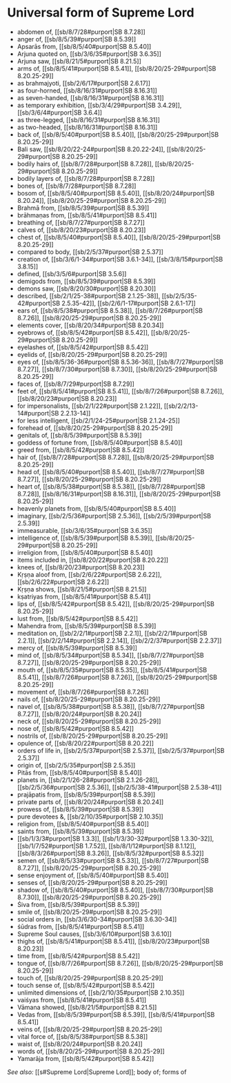 # Universal form of Supreme Lord

* abdomen of, [[sb/8/7/28#purport|SB 8.7.28]]
* anger of, [[sb/8/5/39#purport|SB 8.5.39]]
* Apsarās from, [[sb/8/5/40#purport|SB 8.5.40]]
* Arjuna quoted on, [[sb/3/6/35#purport|SB 3.6.35]]
* Arjuna saw, [[sb/8/21/5#purport|SB 8.21.5]]
* arms of, [[sb/8/5/41#purport|SB 8.5.41]], [[sb/8/20/25-29#purport|SB 8.20.25-29]]
* as brahmajyoti, [[sb/2/6/17#purport|SB 2.6.17]]
* as four-horned, [[sb/8/16/31#purport|SB 8.16.31]]
* as seven-handed, [[sb/8/16/31#purport|SB 8.16.31]]
* as temporary exhibition, [[sb/3/4/29#purport|SB 3.4.29]], [[sb/3/6/4#purport|SB 3.6.4]]
* as three-legged, [[sb/8/16/31#purport|SB 8.16.31]]
* as two-headed, [[sb/8/16/31#purport|SB 8.16.31]]
* back of, [[sb/8/5/40#purport|SB 8.5.40]], [[sb/8/20/25-29#purport|SB 8.20.25-29]]
* Bali saw, [[sb/8/20/22-24#purport|SB 8.20.22-24]], [[sb/8/20/25-29#purport|SB 8.20.25-29]]
* bodily hairs of, [[sb/8/7/28#purport|SB 8.7.28]], [[sb/8/20/25-29#purport|SB 8.20.25-29]]
* bodily layers of, [[sb/8/7/28#purport|SB 8.7.28]]
* bones of, [[sb/8/7/28#purport|SB 8.7.28]]
* bosom of, [[sb/8/5/40#purport|SB 8.5.40]], [[sb/8/20/24#purport|SB 8.20.24]], [[sb/8/20/25-29#purport|SB 8.20.25-29]]
* Brahmā from, [[sb/8/5/39#purport|SB 8.5.39]]
* brāhmaṇas from, [[sb/8/5/41#purport|SB 8.5.41]]
* breathing of, [[sb/8/7/27#purport|SB 8.7.27]]
* calves of, [[sb/8/20/23#purport|SB 8.20.23]]
* chest of, [[sb/8/5/40#purport|SB 8.5.40]], [[sb/8/20/25-29#purport|SB 8.20.25-29]]
* compared to body, [[sb/2/5/37#purport|SB 2.5.37]]
* creation of, [[sb/3/6/1-34#purport|SB 3.6.1-34]], [[sb/3/8/15#purport|SB 3.8.15]]
* defined, [[sb/3/5/6#purport|SB 3.5.6]]
* demigods from, [[sb/8/5/39#purport|SB 8.5.39]]
* demons saw, [[sb/8/20/30#purport|SB 8.20.30]]
* described, [[sb/2/1/25-38#purport|SB 2.1.25-38]], [[sb/2/5/35-42#purport|SB 2.5.35-42]], [[sb/2/6/1-17#purport|SB 2.6.1-17]]
* ears of, [[sb/8/5/38#purport|SB 8.5.38]], [[sb/8/7/26#purport|SB 8.7.26]], [[sb/8/20/25-29#purport|SB 8.20.25-29]]
* elements cover, [[sb/8/20/34#purport|SB 8.20.34]]
* eyebrows of, [[sb/8/5/42#purport|SB 8.5.42]], [[sb/8/20/25-29#purport|SB 8.20.25-29]]
* eyelashes of, [[sb/8/5/42#purport|SB 8.5.42]]
* eyelids of, [[sb/8/20/25-29#purport|SB 8.20.25-29]]
* eyes of, [[sb/8/5/36-36#purport|SB 8.5.36-36]], [[sb/8/7/27#purport|SB 8.7.27]], [[sb/8/7/30#purport|SB 8.7.30]], [[sb/8/20/25-29#purport|SB 8.20.25-29]]
* faces of, [[sb/8/7/29#purport|SB 8.7.29]]
* feet of, [[sb/8/5/41#purport|SB 8.5.41]], [[sb/8/7/26#purport|SB 8.7.26]], [[sb/8/20/23#purport|SB 8.20.23]]
* for impersonalists, [[sb/2/1/22#purport|SB 2.1.22]], [[sb/2/2/13-14#purport|SB 2.2.13-14]]
* for less intelligent, [[sb/2/1/24-25#purport|SB 2.1.24-25]]
* forehead of, [[sb/8/20/25-29#purport|SB 8.20.25-29]]
* genitals of, [[sb/8/5/39#purport|SB 8.5.39]]
* goddess of fortune from, [[sb/8/5/40#purport|SB 8.5.40]]
* greed from, [[sb/8/5/42#purport|SB 8.5.42]]
* hair of, [[sb/8/7/28#purport|SB 8.7.28]], [[sb/8/20/25-29#purport|SB 8.20.25-29]]
* head of, [[sb/8/5/40#purport|SB 8.5.40]], [[sb/8/7/27#purport|SB 8.7.27]], [[sb/8/20/25-29#purport|SB 8.20.25-29]]
* heart of, [[sb/8/5/38#purport|SB 8.5.38]], [[sb/8/7/28#purport|SB 8.7.28]], [[sb/8/16/31#purport|SB 8.16.31]], [[sb/8/20/25-29#purport|SB 8.20.25-29]]
* heavenly planets from, [[sb/8/5/40#purport|SB 8.5.40]]
* imaginary, [[sb/2/5/36#purport|SB 2.5.36]], [[sb/2/5/39#purport|SB 2.5.39]]
* immeasurable, [[sb/3/6/35#purport|SB 3.6.35]]
* intelligence of, [[sb/8/5/39#purport|SB 8.5.39]], [[sb/8/20/25-29#purport|SB 8.20.25-29]]
* irreligion from, [[sb/8/5/40#purport|SB 8.5.40]]
* items included in, [[sb/8/20/22#purport|SB 8.20.22]]
* knees of, [[sb/8/20/23#purport|SB 8.20.23]]
* Kṛṣṇa aloof from, [[sb/2/6/22#purport|SB 2.6.22]], [[sb/2/6/22#purport|SB 2.6.22]]
* Kṛṣṇa shows, [[sb/8/21/5#purport|SB 8.21.5]]
* kṣatriyas from, [[sb/8/5/41#purport|SB 8.5.41]]
* lips of, [[sb/8/5/42#purport|SB 8.5.42]], [[sb/8/20/25-29#purport|SB 8.20.25-29]]
* lust from, [[sb/8/5/42#purport|SB 8.5.42]]
* Mahendra from, [[sb/8/5/39#purport|SB 8.5.39]]
* meditation on, [[sb/2/2/1#purport|SB 2.2.1]], [[sb/2/2/1#purport|SB 2.2.1]], [[sb/2/2/14#purport|SB 2.2.14]], [[sb/2/2/37#purport|SB 2.2.37]]
* mercy of, [[sb/8/5/39#purport|SB 8.5.39]]
* mind of, [[sb/8/5/34#purport|SB 8.5.34]], [[sb/8/7/27#purport|SB 8.7.27]], [[sb/8/20/25-29#purport|SB 8.20.25-29]]
* mouth of, [[sb/8/5/35#purport|SB 8.5.35]], [[sb/8/5/41#purport|SB 8.5.41]], [[sb/8/7/26#purport|SB 8.7.26]], [[sb/8/20/25-29#purport|SB 8.20.25-29]]
* movement of, [[sb/8/7/26#purport|SB 8.7.26]]
* nails of, [[sb/8/20/25-29#purport|SB 8.20.25-29]]
* navel of, [[sb/8/5/38#purport|SB 8.5.38]], [[sb/8/7/27#purport|SB 8.7.27]], [[sb/8/20/24#purport|SB 8.20.24]]
* neck of, [[sb/8/20/25-29#purport|SB 8.20.25-29]]
* nose of, [[sb/8/5/42#purport|SB 8.5.42]]
* nostrils of, [[sb/8/20/25-29#purport|SB 8.20.25-29]]
* opulence of, [[sb/8/20/22#purport|SB 8.20.22]]
* orders of life in, [[sb/2/5/37#purport|SB 2.5.37]], [[sb/2/5/37#purport|SB 2.5.37]]
* origin of, [[sb/2/5/35#purport|SB 2.5.35]]
* Pitās from, [[sb/8/5/40#purport|SB 8.5.40]]
* planets in, [[sb/2/1/26-28#purport|SB 2.1.26-28]], [[sb/2/5/36#purport|SB 2.5.36]], [[sb/2/5/38-41#purport|SB 2.5.38-41]]
* prajāpatis from, [[sb/8/5/39#purport|SB 8.5.39]]
* private parts of, [[sb/8/20/24#purport|SB 8.20.24]]
* prowess of, [[sb/8/5/39#purport|SB 8.5.39]]
* pure devotees &, [[sb/2/10/35#purport|SB 2.10.35]]
* religion from, [[sb/8/5/40#purport|SB 8.5.40]]
* saints from, [[sb/8/5/39#purport|SB 8.5.39]]
*  [[sb/1/3/3#purport|SB 1.3.3]], [[sb/1/3/30-32#purport|SB 1.3.30-32]], [[sb/1/7/52#purport|SB 1.7.52]], [[sb/8/1/12#purport|SB 8.1.12]], [[sb/8/3/26#purport|SB 8.3.26]], [[sb/8/5/32#purport|SB 8.5.32]]
* semen of, [[sb/8/5/33#purport|SB 8.5.33]], [[sb/8/7/27#purport|SB 8.7.27]], [[sb/8/20/25-29#purport|SB 8.20.25-29]]
* sense enjoyment of, [[sb/8/5/40#purport|SB 8.5.40]]
* senses of, [[sb/8/20/25-29#purport|SB 8.20.25-29]]
* shadow of, [[sb/8/5/40#purport|SB 8.5.40]], [[sb/8/7/30#purport|SB 8.7.30]], [[sb/8/20/25-29#purport|SB 8.20.25-29]]
* Śiva from, [[sb/8/5/39#purport|SB 8.5.39]]
* smile of, [[sb/8/20/25-29#purport|SB 8.20.25-29]]
* social orders in, [[sb/3/6/30-34#purport|SB 3.6.30-34]]
* śūdras from, [[sb/8/5/41#purport|SB 8.5.41]]
* Supreme Soul causes, [[sb/3/6/10#purport|SB 3.6.10]]
* thighs of, [[sb/8/5/41#purport|SB 8.5.41]], [[sb/8/20/23#purport|SB 8.20.23]]
* time from, [[sb/8/5/42#purport|SB 8.5.42]]
* tongue of, [[sb/8/7/26#purport|SB 8.7.26]], [[sb/8/20/25-29#purport|SB 8.20.25-29]]
* touch of, [[sb/8/20/25-29#purport|SB 8.20.25-29]]
* touch sense of, [[sb/8/5/42#purport|SB 8.5.42]]
* unlimited dimensions of, [[sb/2/10/35#purport|SB 2.10.35]]
* vaiśyas from, [[sb/8/5/41#purport|SB 8.5.41]]
* Vāmana showed, [[sb/8/21/5#purport|SB 8.21.5]]
* Vedas from, [[sb/8/5/39#purport|SB 8.5.39]], [[sb/8/5/41#purport|SB 8.5.41]]
* veins of, [[sb/8/20/25-29#purport|SB 8.20.25-29]]
* vital force of, [[sb/8/5/38#purport|SB 8.5.38]]
* waist of, [[sb/8/20/24#purport|SB 8.20.24]]
* words of, [[sb/8/20/25-29#purport|SB 8.20.25-29]]
* Yamarāja from, [[sb/8/5/42#purport|SB 8.5.42]]

*See also:* [[s#Supreme Lord|Supreme Lord]]; body of; forms of
